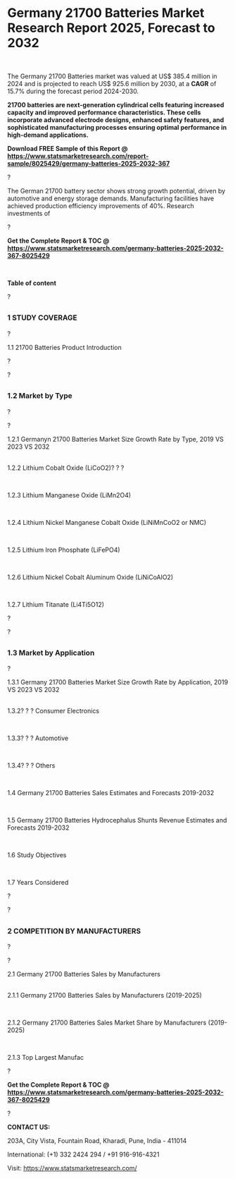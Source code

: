 <h1>Germany 21700 Batteries Market Research Report 2025, Forecast to 2032</h1><br/><p>The Germany 21700 Batteries market was valued at US$ 385.4 million in 2024 and is projected to reach US$ 925.6 million by 2030, at a <strong>CAGR</strong> of 15.7% during the forecast period 2024-2030.</p>
 
 
 
 <p><strong>21700 batteries are next-generation cylindrical cells featuring increased capacity and improved performance characteristics. These cells incorporate advanced electrode designs, enhanced safety features, and sophisticated manufacturing processes ensuring optimal performance in high-demand applications.</strong></p>
 
 
 
 <div><b>Download FREE Sample of this Report @ <a href="https://www.statsmarketresearch.com/download-free-sample/8025429/germany-batteries-2025-2032-367">https://www.statsmarketresearch.com/report-sample/8025429/germany-batteries-2025-2032-367</a></b></div>
 
 
 
 <p>? </p>
 
 
 
 <p>The German 21700 battery sector shows strong growth potential, driven by automotive and energy storage demands. Manufacturing facilities have achieved production efficiency improvements of 40%. Research investments of</p>
 
 
 
 <p>? </p>
 
 
 
 <div><b>Get the Complete Report & TOC @ <a href="https://www.statsmarketresearch.com/germany-batteries-2025-2032-367-8025429">https://www.statsmarketresearch.com/germany-batteries-2025-2032-367-8025429</a></b></div>
 
 
 
 <p><br />
 
 <b>Table of content</b></p>
 
 
 
 <p>? </p>
 
 
 
 <h2><span style="font-size:16px"><strong>1 STUDY COVERAGE</strong></span></h2>
 
 
 
 <p>? </p>
 
 
 
 <p>1.1 21700 Batteries Product Introduction</p>
 
 
 
 <p>? </p>
 
 
 
 <p>? </p>
 
 
 
 <h2><span style="font-size:16px"><strong>1.2 Market by Type</strong></span></h2>
 
 
 
 <p>? </p>
 
 
 
 <p>? </p>
 
 
 
 <p>1.2.1 Germanyn 21700 Batteries Market Size Growth Rate by Type, 2019 VS 2023 VS 2032<br />
 
 <br />
 
 1.2.2 Lithium Cobalt Oxide (LiCoO2)? ? ? <br />
 
 <br />
 
 1.2.3 Lithium Manganese Oxide (LiMn2O4)<br />
 
 <br />
 
 1.2.4 Lithium Nickel Manganese Cobalt Oxide (LiNiMnCoO2 or NMC)<br />
 
 <br />
 
 1.2.5 Lithium Iron Phosphate (LiFePO4)<br />
 
 <br />
 
 1.2.6 Lithium Nickel Cobalt Aluminum Oxide (LiNiCoAlO2)<br />
 
 <br />
 
 1.2.7 Lithium Titanate (Li4Ti5O12)<br />
 
 ? </p>
 
 
 
 <p>? </p>
 
 
 
 <h2><span style="font-size:16px"><strong>1.3 Market by Application</strong></span></h2>
 
 
 
 <p>? </p>
 
 
 
 <p>1.3.1 Germany 21700 Batteries Market Size Growth Rate by Application, 2019 VS 2023 VS 2032<br />
 
 <br />
 
 1.3.2? ? ? Consumer Electronics<br />
 
 <br />
 
 1.3.3? ? ? Automotive<br />
 
 <br />
 
 1.3.4? ? ? Others<br />
 
 <br />
 
 1.4 Germany 21700 Batteries Sales Estimates and Forecasts 2019-2032<br />
 
 <br />
 
 1.5 Germany 21700 Batteries Hydrocephalus Shunts Revenue Estimates and Forecasts 2019-2032<br />
 
 <br />
 
 1.6 Study Objectives<br />
 
 <br />
 
 1.7 Years Considered</p>
 
 
 
 <p>? </p>
 
 
 
 <p>? </p>
 
 
 
 <h2><span style="font-size:16px"><strong>2 COMPETITION BY MANUFACTURERS</strong></span></h2>
 
 
 
 <p>? </p>
 
 
 
 <p>? </p>
 
 
 
 <p>2.1 Germany 21700 Batteries Sales by Manufacturers<br />
 
 <br />
 
 2.1.1 Germany 21700 Batteries Sales by Manufacturers (2019-2025)<br />
 
 <br />
 
 2.1.2 Germany 21700 Batteries Sales Market Share by Manufacturers (2019-2025)<br />
 
 <br />
 
 2.1.3 Top Largest Manufac</p>
 
 
 
 <p>? </p>
 
 
 
 <div><b>Get the Complete Report & TOC @ <a href="https://www.statsmarketresearch.com/germany-batteries-2025-2032-367-8025429">https://www.statsmarketresearch.com/germany-batteries-2025-2032-367-8025429</a></b></div>
 
 
 
 <p>? </p>
 
 
 
 <p><b>CONTACT US:</b><br />
 
 203A, City Vista, Fountain Road, Kharadi, Pune, India - 411014<br />
 
 International: (+1) 332 2424 294 / +91 916-916-4321<br />
 
 Visit: <a href="https://www.statsmarketresearch.com/">https://www.statsmarketresearch.com/</a></p>